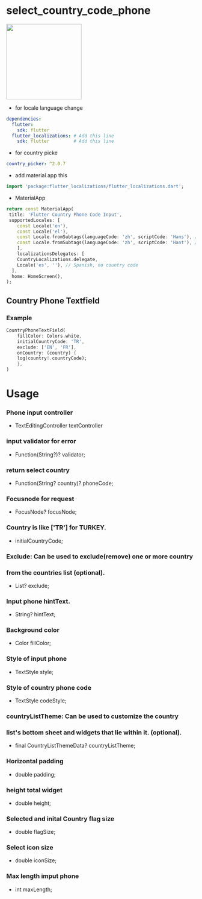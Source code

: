 # select_country_code_phone


<img src = "https://user-images.githubusercontent.com/37551474/134466781-1cd8beba-1502-4446-a737-c7d4e7f50a6c.gif" width="200">



- for locale language change
```yaml
dependencies:
  flutter:
    sdk: flutter
  flutter_localizations: # Add this line
    sdk: flutter         # Add this line
```

- for country picke
```yaml
country_picker: ^2.0.7
```

- add material app this 

```dart
import 'package:flutter_localizations/flutter_localizations.dart';
```
- MaterialApp

```dart
return const MaterialApp(
 title: 'Flutter Country Phone Code Input',
 supportedLocales: [
    const Locale('en'),
    const Locale('el'),
    const Locale.fromSubtags(languageCode: 'zh', scriptCode: 'Hans'), // Generic Simplified Chinese 'zh_Hans'
    const Locale.fromSubtags(languageCode: 'zh', scriptCode: 'Hant'), // Generic traditional Chinese 'zh_Hant'
    ],
    localizationsDelegates: [
    CountryLocalizations.delegate,
    Locale('es', ''), // Spanish, no country code
  ],
  home: HomeScreen(),
);
```

## Country Phone Textfield

### Example

```dart
CountryPhoneTextField(
    fillColor: Colors.white,
    initialCountryCode: 'TR',
    exclude: ['EN', 'FR'],
    onCountry: (country) {
    log(country!.countryCode);
    },
)
```


# Usage 


### Phone input controller
- TextEditingController textController

### input validator for error
- Function(String?)? validator;

### return select country
- Function(String? country)? phoneCode;

### Focusnode for request
- FocusNode? focusNode;

### Country is like ['TR'] for TURKEY.
- initialCountryCode;

### Exclude: Can be used to exclude(remove) one or more country
### from the countries list (optional).
- List<String>? exclude;

### Input phone hintText.
- String? hintText;

### Background color
- Color fillColor;

### Style of input phone
- TextStyle style;

### Style of country phone code
- TextStyle codeStyle;

### countryListTheme: Can be used to customize the country 
### list's bottom sheet and widgets that lie within it. (optional).
- final CountryListThemeData? countryListTheme;

### Horizontal padding
- double padding;

### height total widget
- double height;

### Selected and inital Country flag size
- double flagSize;

### Select icon size
- double iconSize;

### Max length imput phone
- int maxLength;

